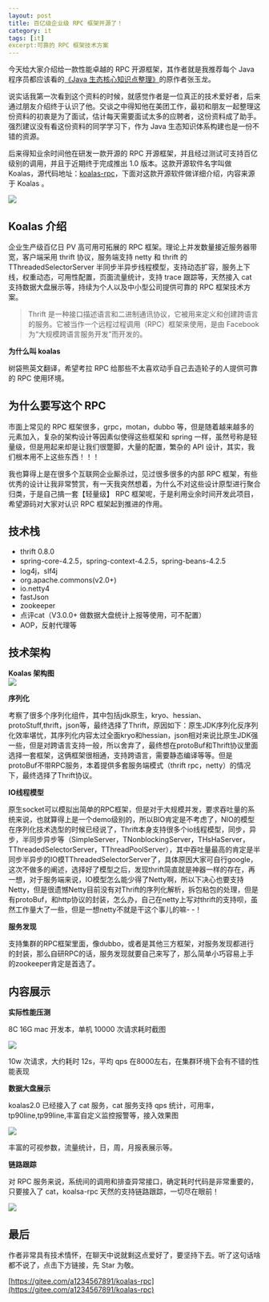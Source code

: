 ```yaml
---
layout: post
title: 百亿级企业级 RPC 框架开源了！
category: it
tags: [it]
excerpt:可靠的 RPC 框架技术方案
---
```


今天给大家介绍给一款性能卓越的 RPC 开源框架，其作者就是我推荐每个 Java 程序员都应该看的[《Java 生态核心知识点整理》](http://www.ityouknow.com/java/2019/03/25/java-knowledge.html)的原作者张玉龙。

说实话我第一次看到这个资料的时候，就感觉作者是一位真正的技术爱好者，后来通过朋友介绍终于认识了他。交谈之中得知他在美团工作，最初和朋友一起整理这份资料的初衷是为了面试，估计每天需要面试太多的应聘者，这份资料成了助手。强烈建议没有看这份资料的同学学习下，作为 Java 生态知识体系构建也是一份不错的资源。

后来得知业余时间他在研发一款开源的 RPC 开源框架，并且经过测试可支持百亿级别的调用，并且于近期终于完成推出 1.0 版本。这款开源软件名字叫做 Koalas，源代码地址：[koalas-rpc](https://gitee.com/a1234567891/koalas-rpc)，下面对这款开源软件做详细介绍，内容来源于 Koalas 。

![](http://www.itmind.net/assets/images/2019/it/koalas-rpc.png)


##  Koalas 介绍

企业生产级百亿日 PV 高可用可拓展的 RPC 框架。理论上并发数量接近服务器带宽，客户端采用 thrift 协议，服务端支持 netty 和 thrift 的 TThreadedSelectorServer 半同步半异步线程模型，支持动态扩容，服务上下线，权重动态，可用性配置，页面流量统计，支持 trace 跟踪等，天然接入 cat 支持数据大盘展示等，持续为个人以及中小型公司提供可靠的 RPC 框架技术方案。

> Thrift 是一种接口描述语言和二进制通讯协议，它被用来定义和创建跨语言的服务。它被当作一个远程过程调用（RPC）框架来使用，是由 Facebook 为“大规模跨语言服务开发”而开发的。

**为什么叫 koalas**

树袋熊英文翻译，希望考拉 RPC 给那些不太喜欢动手自己去造轮子的人提供可靠的 RPC 使用环境。

## 为什么要写这个 RPC

市面上常见的 RPC 框架很多，grpc，motan，dubbo 等，但是随着越来越多的元素加入，复杂的架构设计等因素似使得这些框架和 spring 一样，虽然号称是轻量级，但是用起来却是让我们很蹩脚，大量的配置，繁杂的 API 设计，其实，我们根本用不上这些东西！！！ 

我也算得上是在很多个互联网企业厮杀过，见过很多很多的内部 RPC 框架，有些优秀的设计让我非常赞赏，有一天我突然想着，为什么不对这些设计原型进行聚合归类，于是自己搞一套【轻量级】 RPC 框架呢，于是利用业余时间开发此项目，希望源码对大家对认识 RPC 框架起到推进的作用。

## 技术栈 

- thrift 0.8.0
- spring-core-4.2.5，spring-context-4.2.5，spring-beans-4.2.5
- log4j，slf4j
- org.apache.commons(v2.0+)
- io.netty4
- fastJson
- zookeeper
- 点评cat（V3.0.0+ 做数据大盘统计上报等使用，可不配置）
- AOP，反射代理等

## 技术架构

**Koalas 架构图**  
![](http://www.itmind.net/assets/images/2019/it/koalas-rpc-00.png)


**序列化**

考察了很多个序列化组件，其中包括jdk原生，kryo、hessian、protoStuff,thrift，json等，最终选择了Thrift，原因如下：原生JDK序列化反序列化效率堪忧，其序列化内容太过全面kryo和hessian，json相对来说比原生JDK强一些，但是对跨语言支持一般，所以舍弃了，最终想在protoBuf和Thrift协议里面选择一套框架，这俩框架很相通，支持跨语言，需要静态编译等等。但是protoBuf不带RPC服务，本着提供多套服务端模式（thrift rpc，netty）的情况下，最终选择了Thrift协议。

**IO线程模型**

原生socket可以模拟出简单的RPC框架，但是对于大规模并发，要求吞吐量的系统来说，也就算得上是一个demo级别的，所以BIO肯定是不考虑了，NIO的模型在序列化技术选型的时候已经说了，Thrift本身支持很多个io线程模型，同步，异步，半同步异步等（SimpleServer，TNonblockingServer，THsHaServer，TThreadedSelectorServer，TThreadPoolServer），其中吞吐量最高的肯定是半同步半异步的IO模TThreadedSelectorServer了，具体原因大家可自行google，这次不做多的阐述，选择好了模型之后，发现thrift简直就是神器一样的存在，再一想，对于服务端来说，IO模型怎么能少得了Netty啊，所以下决心也要支持Netty，但是很遗憾Netty目前没有对Thrift的序列化解析，拆包粘包的处理，但是有protoBuf，和http协议的封装，怎么办，自己在netty上写对thrift的支持呗，虽然工作量大了一些，但是一想netty不就是干这个事儿的嘛- -！

**服务发现**

支持集群的RPC框架里面，像dubbo，或者是其他三方框架，对服务发现都进行的封装，那么自研RPC的话，服务发现就要自己来写了，那么简单小巧容易上手的zookeeper肯定是首选了。 

## 内容展示

**实际性能压测**

8C 16G mac 开发本，单机 10000 次请求耗时截图 

![](http://www.itmind.net/assets/images/2019/it/koalas-rpc-01.png)

10w 次请求，大约耗时 12s，平均 qps 在8000左右，在集群环境下会有不错的性能表现

**数据大盘展示**

koalas2.0 已经接入了 cat 服务，cat 服务支持 qps 统计，可用率，tp90line,tp99line,丰富自定义监控报警等，接入效果图 

![](http://www.itmind.net/assets/images/2019/it/koalas-rpc-02.png)

丰富的可视参数，流量统计，日，周，月报表展示等。

**链路跟踪**

对 RPC 服务来说，系统间的调用和排查异常接口，确定耗时代码是非常重要的，只要接入了 cat，koalsa-rpc 天然的支持链路跟踪，一切尽在眼前！ 

![](http://www.itmind.net/assets/images/2019/it/koalas-rpc-03.png)

## 最后

作者非常具有技术情怀，在聊天中说就剩这点爱好了，要坚持下去。听了这句话啥都不说了，点击下方链接，先 Star 为敬。


[https://gitee.com/a1234567891/koalas-rpc](https://gitee.com/a1234567891/koalas-rpc)


